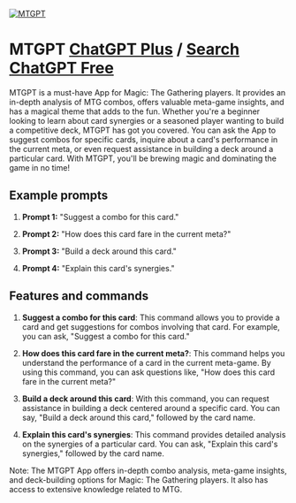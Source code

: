 
[![MTGPT](https://files.oaiusercontent.com/file-sLtavNQTj05I5QMkDTKMecL7?se=2123-10-17T23%3A58%3A13Z&sp=r&sv=2021-08-06&sr=b&rscc=max-age%3D31536000%2C%20immutable&rscd=attachment%3B%20filename%3D03e32db1-363b-4c2a-b885-f99cb56c4676.png&sig=4Dt%2Bq1%2BnNrccbDuvXXszdBVIowdPerrE4s3a/qz1msE%3D)](https://chat.openai.com/g/g-gYRGeSDQJ-mtgpt)

# MTGPT [ChatGPT Plus](https://chat.openai.com/g/g-gYRGeSDQJ-mtgpt) / [Search ChatGPT Free](https://gptcall.net/index.html#/?search=MTGPT)

MTGPT is a must-have App for Magic: The Gathering players. It provides an in-depth analysis of MTG combos, offers valuable meta-game insights, and has a magical theme that adds to the fun. Whether you're a beginner looking to learn about card synergies or a seasoned player wanting to build a competitive deck, MTGPT has got you covered. You can ask the App to suggest combos for specific cards, inquire about a card's performance in the current meta, or even request assistance in building a deck around a particular card. With MTGPT, you'll be brewing magic and dominating the game in no time!

## Example prompts

1. **Prompt 1:** "Suggest a combo for this card."

2. **Prompt 2:** "How does this card fare in the current meta?"

3. **Prompt 3:** "Build a deck around this card."

4. **Prompt 4:** "Explain this card's synergies."


## Features and commands

1. **Suggest a combo for this card**: This command allows you to provide a card and get suggestions for combos involving that card. For example, you can ask, "Suggest a combo for this card."

2. **How does this card fare in the current meta?**: This command helps you understand the performance of a card in the current meta-game. By using this command, you can ask questions like, "How does this card fare in the current meta?"

3. **Build a deck around this card**: With this command, you can request assistance in building a deck centered around a specific card. You can say, "Build a deck around this card," followed by the card name.

4. **Explain this card's synergies**: This command provides detailed analysis on the synergies of a particular card. You can ask, "Explain this card's synergies," followed by the card name.

Note: The MTGPT App offers in-depth combo analysis, meta-game insights, and deck-building options for Magic: The Gathering players. It also has access to extensive knowledge related to MTG.


